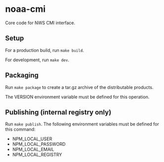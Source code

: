 # noaa-cmi

Core code for NWS CMI interface.

## Setup

For a production build, run `make build`.

For development, run `make dev`.

## Packaging

Run `make package` to create a tar.gz archive of the distributable products.

The VERSION environment variable must be defined for this operation.

## Publishing (internal registry only)

Run `make publish`.  The following environment variables must be defined for this command:

* NPM_LOCAL_USER
* NPM_LOCAL_PASSWORD
* NPM_LOCAL_EMAIL
* NPM_LOCAL_REGISTRY
